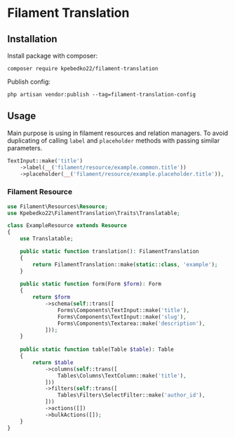 # Filament Translation

## Installation

Install package with composer:

```shell
composer require kpebedko22/filament-translation
```

Publish config:

```shell
php artisan vendor:publish --tag=filament-translation-config
```

## Usage

Main purpose is using in filament resources and relation managers. To avoid duplicating of calling `label`
and `placeholder` methods with passing similar parameters.

```php
TextInput::make('title')
    ->label(__('filament/resource/example.common.title'))
    ->placeholder(__('filament/resource/example.placeholder.title')),
```

### Filament Resource

```php
use Filament\Resources\Resource;
use Kpebedko22\FilamentTranslation\Traits\Translatable;

class ExampleResource extends Resource
{
    use Translatable;

    public static function translation(): FilamentTranslation
    {
        return FilamentTranslation::make(static::class, 'example');
    }
    
    public static function form(Form $form): Form
    {
        return $form
            ->schema(self::trans([
                Forms\Components\TextInput::make('title'),
                Forms\Components\TextInput::make('slug'),
                Forms\Components\Textarea::make('description'),
            ]));
    }
    
    public static function table(Table $table): Table
    {
        return $table
            ->columns(self::trans([
                Tables\Columns\TextColumn::make('title'),
            ]))
            ->filters(self::trans([
                Tables\Filters\SelectFilter::make('author_id'),
            ]))
            ->actions([])
            ->bulkActions([]);
    }
}
```
